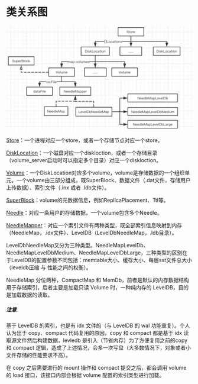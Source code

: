 # 类关系图

<img src="../../../../images/seaweed_volume_data.png" alt="seaweed_volume_data" style="zoom:50%;" />

[Store](https://github.com/joeylichang/joeylichang.github.io/blob/master/src/seaweed/volume_server/data_type/store.md)：一个进程对应一个store，或者一个存储节点对应一个store。

[DiskLocation](https://github.com/joeylichang/joeylichang.github.io/blob/master/src/seaweed/volume_server/data_type/disk_location.md)：一个磁盘对应一个diskloction，或者一个存储目录（volume_server启动时可以指定多个目录）对应一个diskloction。

[Volume](https://github.com/joeylichang/joeylichang.github.io/blob/master/src/seaweed/volume_server/data_type/volume.md)：一个DiskLocation对应多个volume，volume是存储数据的一个组织单元。一个volume由三部分组成，既SuperBlock、数据文件（.dat文件，存储用户上传数据）、索引文件（.inx 或者 .ldb文件）。

[SuperBlock](https://github.com/joeylichang/joeylichang.github.io/blob/master/src/seaweed/volume_server/data_type/superblock.md)：volume的元数据信息，例如ReplicaPlacement、Ttl等。

[Needle](https://github.com/joeylichang/joeylichang.github.io/blob/master/src/seaweed/volume_server/data_type/needle.md)：对应一条用户的存储数据，一个volume包含多个Needle。

[NeedleMapper](https://github.com/joeylichang/joeylichang.github.io/blob/master/src/seaweed/volume_server/data_type/needle_mapper.md)：对应一个索引文件有两种类型，既全部索引信息映射到内存（NeedleMap，.idx文件）、LevelDB（LevelDbNeedleMap，.ldb目录）。

LevelDbNeedleMap又分为三种类型。NeedleMapLevelDb、NeedleMapLevelDbMedium、NeedleMapLevelDbLarge，三种类型的区别在于LevelDB的配置参数不同包括：memtable大小、缓存大小、每层sst文件总大小（leveldb压缩 与 性能之间的权衡）。

NeedleMap 分位两种，CompactMap 和 MemDb，前者是默认的内存数据结构用于存储索引，后者主要是加载只读 Volume 时，一种纯内存的 LevelDB，目的是加载数据的读取。

##### 注意

基于 LevelDB 的索引，也是有 idx 文件的（与 LevelDB 的 wal 功能重复）。个人认为出于 copy、compact 代码复用的原因，copy 和 compact 都是基于 idx 读取源文件然后构建数据，levledb 是引入（节省内存）为了方便复用之前的copy 和 compact 逻辑，造成了上述情况，会多一次写盘（大多数情况下，对象或者小文件存储的性能要求不高）。

在 copy 之后需要进行的 mount 操作和 compact 提交之后，都会调用 volume 的 load 接口，该接口内部会根据 volume 配置的索引类型进行加载。

